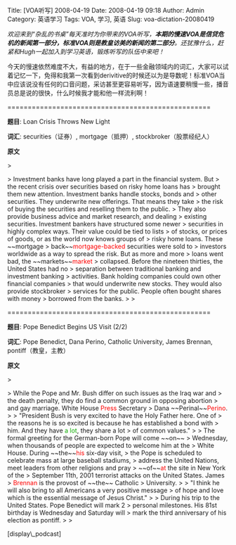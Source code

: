 Title: [VOA听写] 2008-04-19
Date: 2008-04-19 09:18
Author: Admin
Category: 英语学习
Tags: VOA, 学习, 英语
Slug: voa-dictation-20080419

*欢迎来到“杂乱的书桌”每天准时为你带来的VOA听写，**本期的慢速VOA是信贷危机的新闻第一部分，标准VOA则是教皇访美的新闻的第二部分**。还犹豫什么，赶紧和Hugh一起加入到学习英语，锻炼听写的队伍中来吧！*

</p>

今天的慢速依然难度不大，有益的地方，在于一些金融领域内的词汇，大家可以试着记忆一下，免得和我第一次看到derivitive的时候还以为是导数呢！标准VOA当中应该说没有任何的口音问题，采访甚至更容易听写，因为语速要稍慢一些，播音员总是说的很快，什么时候我才能和他一样流利啊！

</p>
==================================================

**题目**: Loan Crisis Throws New Light

</p>

**词汇**: securities（证券）, mortgage（抵押）, stockbroker（股票经纪人）

</p>

**原文**

<p>
> </p>
> Investment banks have long played a part in the financial system. But
> the recent crisis over securities based on risky home loans has
> brought them new attention. Investment banks handle stocks, bonds and
> other securities. They underwrite new offerings. That means they take
> the risk of buying the securities and reselling them to the public.
> They also provide business advice and market research, and dealing
> existing securities. Investment bankers have structured some newer
> securities in highly complex ways. Their value could be tied to lists
> of stocks, or prices of goods, or as the world now knows groups of
> risky home loans. These ~~mortgage
> back~~<font color="red">mortgage-backed</font> securities were sold to
> investors worldwide as a way to spread the risk. But as more and more
> loans went bad, the ~~markets~~<font color="red">market</font>
> collapsed. Before the nineteen thirties, the United States had no
> separation between traditional banking and investment banking
> activities. Bank holding companies could own other financial companies
> that would underwrite new stocks. They would also provide stockbroker
> services for the public. People often bought shares with money
> borrowed from the banks.
>
> <p>

</p>
==================================================

**题目**: Pope Benedict Begins US Visit (2/2)

</p>

**词汇**: Pope Benedict, Dana Perino, Catholic University, James
Brennan, pontiff（教皇，主教）

</p>

**原文**

<p>
> </p>
> While the Pope and Mr. Bush differ on such issues as the Iraq war and
> the death penalty, they do find a common ground in opposing abortion
> and gay marriage. White House <font color="red">Press</font> Secretary
> Dana ~~Perinal~~<font color="red">Perino</font>.
>
> "President Bush is very excited to have the Holy Father here. One of
> the reasons he is so excited is because he has established a bond with
> him. And they have <font color="read">a lot</font>, they share a lot
> of common values."
>
> The formal greeting for the German-born Pope will come ~~on~~
> Wednesday, when thousands of people are expected to welcome him at the
> White House. During ~~the~~<font color="red">his</font> six-day visit,
> the Pope is scheduled to celebrate mass at large baseball stadiums,
> address the United Nations, meet leaders from other religions and pray
> ~~of~~<font color="red">at</font> the site in New York of the
> September 11th, 2001 terrorist attacks on the United States. James
> <font color="red">Brennan</font> is the provost of ~~the~~ Catholic
> University.
>
> "I think he will also bring to all Americans a very positive message
> of hope and love which is the essential message of Jesus Christ."
>
> During his trip to the United States. Pope Benedict will mark 2
> personal milestones. His 81st birthday is Wednesday and Saturday will
> mark the third anniversary of his election as pontiff.
>
> <p>

</p>
[display\_podcast]
